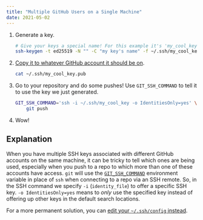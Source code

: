 ```yaml
---
title: "Multiple GitHub Users on a Single Machine"
date: 2021-05-02
---
```


1. Generate a key.

    ```bash
    # Give your keys a special name! For this example it's 'my_cool_key'
    ssh-keygen -t ed25519 -N "" -C "my key's name" -f ~/.ssh/my_cool_key
    ```

2. [Copy it to whatever GitHub account it should be on](https://github.com/settings/keys).

    ```bash
    cat ~/.ssh/my_cool_key.pub
    ```

3. Go to your repository and do some pushes! Use `GIT_SSH_COMMAND` to tell it to use the key we just generated.

    ```bash
    GIT_SSH_COMMAND='ssh -i ~/.ssh/my_cool_key -o IdentitiesOnly=yes' \
        git push
    ```

4. Wow!

## Explanation

When you have multiple SSH keys associated with different GitHub accounts on the same machine, it can be tricky to tell which ones are being used, especially when you push to a repo to which more than one of these accounts have access. `git` will use the [`GIT_SSH_COMMAND`](https://git-scm.com/docs/git#Documentation/git.txt-codeGITSSHCOMMANDcode) environment variable in place of `ssh` when connecting to a repo via an SSH remote. So, in the SSH command we specify `-i` (`identity_file`) to offer a specific SSH key. `-o IdentitiesOnly=yes` means to *only* use the specified key instead of offering up other keys in the default search locations.

For a more permanent solution, you can [edit your `~/.ssh/config` instead](https://gist.github.com/jexchan/2351996).
